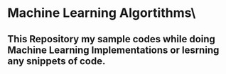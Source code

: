 # Machine Learning Algortithms\
## This Repository my sample codes while doing Machine Learning Implementations or lesrning any snippets of code.
